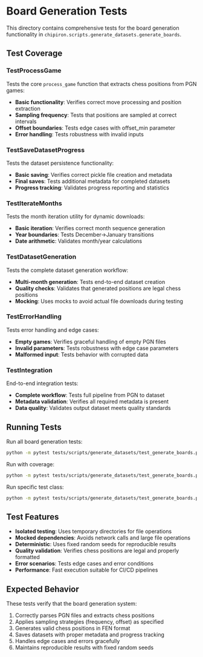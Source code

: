 # Board Generation Tests

This directory contains comprehensive tests for the board generation functionality in `chipiron.scripts.generate_datasets.generate_boards`.

## Test Coverage

### TestProcessGame
Tests the core `process_game` function that extracts chess positions from PGN games:
- **Basic functionality**: Verifies correct move processing and position extraction
- **Sampling frequency**: Tests that positions are sampled at correct intervals
- **Offset boundaries**: Tests edge cases with offset_min parameter
- **Error handling**: Tests robustness with invalid inputs

### TestSaveDatasetProgress
Tests the dataset persistence functionality:
- **Basic saving**: Verifies correct pickle file creation and metadata
- **Final saves**: Tests additional metadata for completed datasets
- **Progress tracking**: Validates progress reporting and statistics

### TestIterateMonths
Tests the month iteration utility for dynamic downloads:
- **Basic iteration**: Verifies correct month sequence generation
- **Year boundaries**: Tests December→January transitions
- **Date arithmetic**: Validates month/year calculations

### TestDatasetGeneration
Tests the complete dataset generation workflow:
- **Multi-month generation**: Tests end-to-end dataset creation
- **Quality checks**: Validates that generated positions are legal chess positions
- **Mocking**: Uses mocks to avoid actual file downloads during testing

### TestErrorHandling
Tests error handling and edge cases:
- **Empty games**: Verifies graceful handling of empty PGN files
- **Invalid parameters**: Tests robustness with edge case parameters
- **Malformed input**: Tests behavior with corrupted data

### TestIntegration
End-to-end integration tests:
- **Complete workflow**: Tests full pipeline from PGN to dataset
- **Metadata validation**: Verifies all required metadata is present
- **Data quality**: Validates output dataset meets quality standards

## Running Tests

Run all board generation tests:
```bash
python -m pytest tests/scripts/generate_datasets/test_generate_boards.py -v
```

Run with coverage:
```bash
python -m pytest tests/scripts/generate_datasets/test_generate_boards.py --cov=chipiron.scripts.generate_datasets.generate_boards
```

Run specific test class:
```bash
python -m pytest tests/scripts/generate_datasets/test_generate_boards.py::TestProcessGame -v
```

## Test Features

- **Isolated testing**: Uses temporary directories for file operations
- **Mocked dependencies**: Avoids network calls and large file operations
- **Deterministic**: Uses fixed random seeds for reproducible results
- **Quality validation**: Verifies chess positions are legal and properly formatted
- **Error scenarios**: Tests edge cases and error conditions
- **Performance**: Fast execution suitable for CI/CD pipelines

## Expected Behavior

These tests verify that the board generation system:
1. Correctly parses PGN files and extracts chess positions
2. Applies sampling strategies (frequency, offset) as specified
3. Generates valid chess positions in FEN format
4. Saves datasets with proper metadata and progress tracking
5. Handles edge cases and errors gracefully
6. Maintains reproducible results with fixed random seeds
